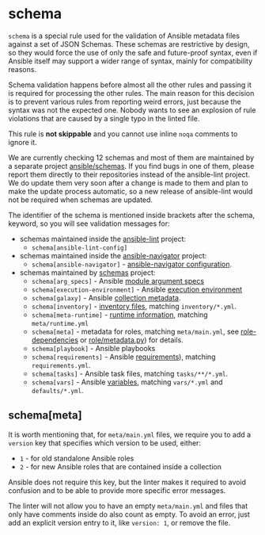 # schema

`schema` is a special rule used for the validation of Ansible metadata files
against a set of JSON Schemas. These schemas are restrictive by design, so they
would force the use of only the safe and future-proof syntax, even if Ansible
itself may support a wider range of syntax, mainly for compatibility reasons.

Schema validation happens before almost all the other rules and passing it is
required for processing the other rules. The main reason for this decision is
to prevent various rules from reporting weird errors, just because the syntax
was not the expected one. Nobody wants to see an explosion of rule violations
that are caused by a single typo in the linted file.

This rule is **not skippable** and you cannot use inline `noqa` comments to
ignore it.

We are currently checking 12 schemas and most of them are maintained
by a separate project [ansible/schemas](https://github.com/ansible/schemas). If
you find bugs in one of them, please report them directly to their repositories
instead of the ansible-lint project. We do update them very soon after a
change is made to them and plan to make the update process automatic, so a new
release of ansible-lint would not be required when schemas are updated.

The identifier of the schema is mentioned inside brackets after the schema,
keyword, so you will see validation messages for:

- schemas maintained inside the [ansible-lint](https://github.com/ansible/ansible-lint/blob/main/src/ansiblelint/schemas/ansible-lint-config.json) project:
  - `schema[ansible-lint-config]`
- schemas maintained inside the [ansible-navigator](https://github.com/ansible/ansible-navigator) project:
  - `schema[ansible-navigator]` - [ansible-navigator configuration](https://github.com/ansible/ansible-navigator/blob/main/src/ansible_navigator/data/ansible-navigator.json).
- schemas maintained by [schemas](https://github.com/ansible/schemas) project:
  - `schema[arg_specs]` - Ansible [module argument specs](https://docs.ansible.com/ansible/latest/dev_guide/developing_program_flow_modules.html#argument-spec)
  - `schema[execution-environment]` - Ansible [execution environment](https://docs.ansible.com/automation-controller/latest/html/userguide/execution_environments.html#ees)
  - `schema[galaxy]` - Ansible [collection metadata](https://docs.ansible.com/ansible/latest/dev_guide/collections_galaxy_meta.html).
  - `schema[inventory]` - [inventory files](https://docs.ansible.com/ansible/latest/user_guide/intro_inventory.html), matching `inventory/*.yml`.
  - `schema[meta-runtime]` - [runtime information](https://docs.ansible.com/ansible/devel/dev_guide/developing_collections_structure.html#meta-directory-and-runtime-yml), matching `meta/runtime.yml`
  - `schema[meta]` - metadata for roles, matching `meta/main.yml`, see [role-dependencies](https://docs.ansible.com/ansible/latest/user_guide/playbooks_reuse_roles.html#role-dependencies) or [role/metadata.py](https://github.com/ansible/ansible/blob/devel/lib/ansible/playbook/role/metadata.py#L79)) for details.
  - `schema[playbook]` - Ansible playbooks
  - `schema[requirements]` - Ansible [requirements](https://docs.ansible.com/ansible/latest/galaxy/user_guide.html#install-multiple-collections-with-a-requirements-file)), matching `requirements.yml`.
  - `schema[tasks]` - Ansible task files, matching `tasks/**/*.yml`.
  - `schema[vars]` - Ansible [variables](https://docs.ansible.com/ansible/latest/user_guide/playbooks_variables.html), matching `vars/*.yml` and `defaults/*.yml`.

## schema[meta]

It is worth mentioning that, for `meta/main.yml` files, we require you to add a
`version` key that specifies which version to be used, either:

- `1` - for old standalone Ansible roles
- `2` - for new Ansible roles that are contained inside a collection

Ansible does not require this key, but the linter makes it required to avoid
confusion and to be able to provide more specific error messages.

The linter will not allow you to have an empty `meta/main.yml` and files that
only have comments inside do also count as empty. To avoid an error, just add
an explicit version entry to it, like `version: 1`, or remove the file.
